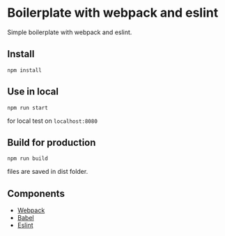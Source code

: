 # Boilerplate with webpack and eslint

Simple boilerplate with webpack and eslint.

## Install

```
npm install
```

## Use in local

```
npm run start
```

for local test on `localhost:8080`

## Build for production

```
npm run build
```

files are saved in dist folder.

## Components

- [Webpack](https://webpack.js.org/)
- [Babel](https://babeljs.io/)
- [Eslint](https://eslint.org/)
